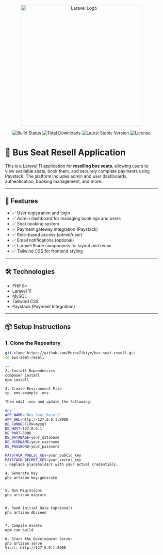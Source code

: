 <p align="center"><a href="https://laravel.com" target="_blank"><img src="https://raw.githubusercontent.com/laravel/art/master/logo-lockup/5%20SVG/2%20CMYK/1%20Full%20Color/laravel-logolockup-cmyk-red.svg" width="400" alt="Laravel Logo"></a></p>

<p align="center">
<a href="https://github.com/laravel/framework/actions"><img src="https://github.com/laravel/framework/workflows/tests/badge.svg" alt="Build Status"></a>
<a href="https://packagist.org/packages/laravel/framework"><img src="https://img.shields.io/packagist/dt/laravel/framework" alt="Total Downloads"></a>
<a href="https://packagist.org/packages/laravel/framework"><img src="https://img.shields.io/packagist/v/laravel/framework" alt="Latest Stable Version"></a>
<a href="https://packagist.org/packages/laravel/framework"><img src="https://img.shields.io/packagist/l/laravel/framework" alt="License"></a>
</p>

# 🚌 Bus Seat Resell Application

This is a Laravel 11 application for **reselling bus seats**, allowing users to view available seats, book them, and securely complete payments using Paystack. The platform includes admin and user dashboards, authentication, booking management, and more.

---

## 🚀 Features

- ✅ User registration and login
- ✅ Admin dashboard for managing bookings and users
- ✅ Seat booking system
- ✅ Payment gateway integration (Paystack)
- ✅ Role-based access (admin/user)
- ✅ Email notifications (optional)
- ✅ Laravel Blade components for layout and reuse
- ✅ Tailwind CSS for frontend styling

---

## 🛠️ Technologies

- PHP 8+
- Laravel 11
- MySQL
- Tailwind CSS
- Paystack (Payment Integration)

---

## 📦 Setup Instructions

### 1. Clone the Repository

```bash
git clone https://github.com/PerezZikiye/bus-seat-resell.git
cd bus-seat-resell

~~
2. Install Dependencies
composer install
npm install

3. Create Environment File
cp .env.example .env

Then edit .env and update the following:

env
APP_NAME="Bus Seat Resell"
APP_URL=http://127.0.0.1:8000
DB_CONNECTION=mysql
DB_HOST=127.0.0.1
DB_PORT=3306
DB_DATABASE=your_database
DB_USERNAME=your_username
DB_PASSWORD=your_password

PAYSTACK_PUBLIC_KEY=your_public_key
PAYSTACK_SECRET_KEY=your_secret_key
⚠️ Replace placeholders with your actual credentials.

4. Generate Key
php artisan key:generate


5. Run Migrations
php artisan migrate


6. Seed Initial Data (optional)
php artisan db:seed


7. Compile Assets
npm run build

8. Start the Development Server
php artisan serve
Visit: http://127.0.0.1:8000



